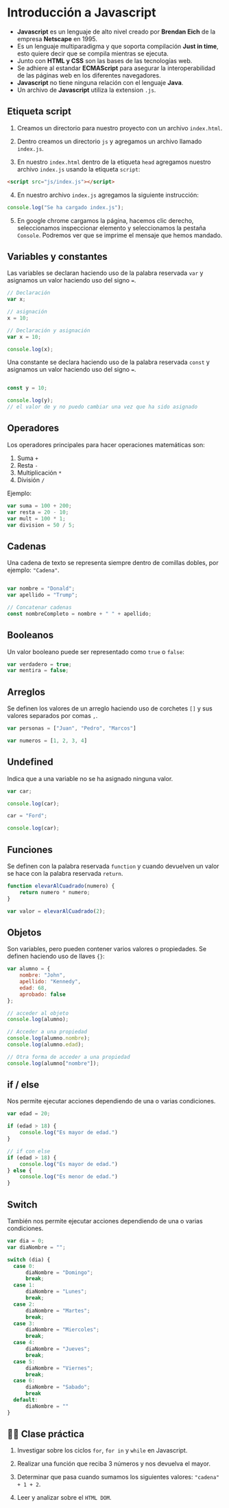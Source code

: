 # Introducción a Javascript

* **Javascript** es un lenguaje de alto nivel creado por **Brendan Eich** de la empresa **Netscape** en 1995.
* Es un lenguaje multiparadigma y que soporta compilación **Just in time**, esto quiere decir que se compila mientras se ejecuta.
* Junto con **HTML y CSS** son las bases de las tecnologías web.
* Se adhiere al estandar **ECMAScript** para asegurar la interoperabilidad de las páginas web en los diferentes navegadores.
* **Javascript** no tiene ninguna relación con el lenguaje **Java**.
* Un archivo de **Javascript** utiliza la extension `.js`.

## Etiqueta script

1. Creamos un directorio para nuestro proyecto con un archivo `index.html`.

2. Dentro creamos un directorio `js` y agregamos un archivo llamado `index.js`.

3. En nuestro `index.html` dentro de la etiqueta `head` agregamos nuestro archivo `index.js` usando la etiqueta `script`:

```html
<script src="js/index.js"></script>
```

4. En nuestro archivo `index.js` agregamos la siguiente instrucción:

```js
console.log("Se ha cargado index.js");
```

5. En google chrome cargamos la página, hacemos clic derecho, seleccionamos inspeccionar elemento y seleccionamos la pestaña `Console`. Podremos ver que se imprime el mensaje que hemos mandado.

## Variables y constantes

Las variables se declaran haciendo uso de la palabra reservada `var` y asignamos un valor haciendo uso del signo `=`.

```js
// Declaración
var x;

// asignación
x = 10;

// Declaración y asignación
var x = 10;

console.log(x);
```

Una constante se declara haciendo uso de la palabra reservada `const` y asignamos un valor haciendo uso del signo `=`.

```js

const y = 10;

console.log(y);
// el valor de y no puedo cambiar una vez que ha sido asignado
```

## Operadores

Los operadores principales para hacer operaciones matemáticas son:

1. Suma `+`
2. Resta `-`
3. Multiplicación `*`
4. División `/`

Ejemplo:

```js
var suma = 100 + 200;
var resta = 20 - 10;
var mult = 100 * 1;
var division = 50 / 5;
```

## Cadenas

Una cadena de texto se representa siempre dentro de comillas dobles, por ejemplo: `"Cadena"`.

```js

var nombre = "Donald";
var apellido = "Trump";

// Concatenar cadenas
const nombreCompleto = nombre + " " + apellido;
```

## Booleanos

Un valor booleano puede ser representado como `true` o `false`:

```js
var verdadero = true;
var mentira = false;
```

## Arreglos

Se definen los valores de un arreglo haciendo uso de corchetes `[]` y sus valores separados por comas `,`.

```js
var personas = ["Juan", "Pedro", "Marcos"]

var numeros = [1, 2, 3, 4]
```

## Undefined

Indica que a una variable no se ha asignado ninguna valor.

```js
var car;

console.log(car);

car = "Ford";

console.log(car);
```

## Funciones

Se definen con la palabra reservada `function` y cuando devuelven un valor se hace con la palabra reservada `return`.

```js
function elevarAlCuadrado(numero) {
    return numero * numero;
}

var valor = elevarAlCuadrado(2);
```

## Objetos

Son variables, pero pueden contener varios valores o propiedades. Se definen haciendo uso de llaves `{}`:

```js
var alumno = {
    nombre: "John",
    apellido: "Kennedy",
    edad: 68,
    aprobado: false
};

// acceder al objeto
console.log(alumno);

// Acceder a una propiedad
console.log(alumno.nombre);
console.log(alumno.edad);

// Otra forma de acceder a una propiedad
console.log(alumno["nombre"]);
```
## if / else

Nos permite ejecutar acciones dependiendo de una o varias condiciones.

```js
var edad = 20;

if (edad > 18) {
    console.log("Es mayor de edad.")
}

// if con else
if (edad > 18) {
    console.log("Es mayor de edad.")
} else {
    console.log("Es menor de edad.")
}
```

## Switch

También nos permite ejecutar acciones dependiendo de una o varias condiciones.

```js
var dia = 0;
var diaNombre = "";

switch (dia) {
  case 0:
      diaNombre = "Domingo";
      break;
  case 1:
      diaNombre = "Lunes";
      break;
  case 2:
      diaNombre = "Martes";
      break;
  case 3:
      diaNombre = "Miercoles";
      break;
  case 4:
      diaNombre = "Jueves";
      break;
  case 5:
      diaNombre = "Viernes";
      break;
  case 6:
      diaNombre = "Sabado";
      break
  default:
      diaNombre = ""
}
```

## 🧑‍💻 Clase práctica

1. Investigar sobre los ciclos `for`, `for in` y `while` en Javascript.

2. Realizar una función que reciba 3 números y nos devuelva el mayor.

3. Determinar que pasa cuando sumamos los siguientes valores: `"cadena" + 1 + 2`.

4. Leer y analizar sobre el `HTML DOM`.
